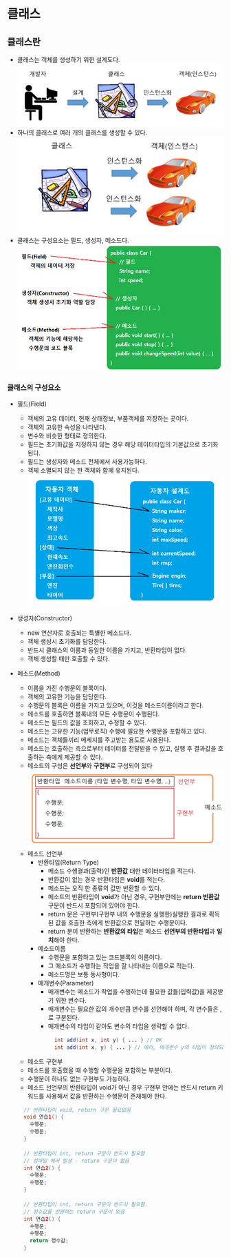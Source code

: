 # 클래스
## 클래스란
- 클래스는 객체를 생성하기 위한 설계도다.
  <kbd>![alt 클래스와 객체](/images/java/classAndInstance.PNG)</kbd>
- 하나의 클래스로 여러 개의 클래스를 생성할 수 있다.
  <kbd>![alt 클래스의 구성요소](/images/java/classAndInstance2.png)</kbd>
- 클래스는 구성요소는 필드, 생성자, 메소드다.
  <kbd>![alt 클래스의 구성요소](/images/java/class1.png)</kbd>

### 클래스의 구성요소
- 필드(Field)
  + 객체의 고유 데이터, 현재 상태정보, 부품객체를 저장하는 곳이다.
  + 객체의 고유한 속성을 나타낸다.
  + 변수와 비슷한 형태로 정의한다.
  + 필드는 초기화값을 지정하지 않는 경우 해당 테이터타입의 기본값으로 초기화된다.
  + 필드는 생성자와 메소드 전체에서 사용가능하다.
  + 객체 소멸되지 않는 한 객체와 함께 유지된다.
  <kbd>![alt 클래스의 필드](/images/java/classField1.png)</kbd>

- 생성자(Constructor)
  + new 연산자로 호출되는 특별한 메소드다.
  + 객체 생성시 초기화를 담당한다.
  + 반드시 클래스의 이름과 동일한 이름을 가지고, 반환타입이 없다.
  + 객체 생성할 때만 호출할 수 있다.
  
- 메소드(Method)
  + 이름을 가진 수행문의 블록이다.
  + 객체의 고유한 기능을 담당한다.
  + 수행문의 블록은 이름을 가지고 있으며, 이것을 메소드이름이라고 한다.
  + 메소드를 호출하면 블록내의 모든 수행문이 수행된다.
  + 메소드는 필드의 값을 조회하고, 수정할 수 있다.
  + 메소드는 고유한 기능(업무로직) 수행에 필요한 수행문을 포함하고 있다.
  + 메소드는 객체들끼리 메세지를 주고받는 용도로 사용된다.
  + 메소드는 호출하는 측으로부터 데이터를 전달받을 수 있고, 실행 후 결과값을 호출하는 측에게 제공할 수 있다.
  + 메소드의 구성은 **선언부**와 **구현부**로 구성되어 있다
  <kbd>![alt 메소드의 구성요소](/images/java/method1.png)</kbd>
  + 메소드 선언부
    * 반환타입(Return Type)
      - 메소드 수행결과(출력)인 **반환값** 대한 데이터타입을 적는다.
      - 반환값이 없는 경우 반환타입은 **void**를 적는다.
      - 메소드는 오직 한 종류의 값만 반환할 수 있다.
      - 메소드의 반환타입이 **void**가 아닌 경우, 구현부안에는 **return 반환값**구문이 반드시 포함되어 있어야 한다.
      - return 문은 구현부(구현부 내의 수행문을 실행한)실행한 결과로 획득된 값을 호출한 측에게 반환값으로 전달하는 수행문이다.
      - return 문이 반환하는 **반환값의 타입**은 메소드 **선언부의 반환타입**과 **일치**해야 한다.
    * 메소드이름
      - 수행문을 포함하고 있는 코드블록의 이름이다.
      - 그 메소드가 수행하는 작업을 잘 나타내는 이름으로 적는다.
      - 메소드명은 보통 동사형이다.
    * 매개변수(Parameter)
      - 매개변수는 메소드가 작업을 수행하는데 필요한 값들(입력값)을 제공받기 위한 변수다.
      - 매개변수는 필요한 값의 개수만큼 변수를 선언해야 하며, 각 변수들은 ,로 구분된다. 
      - 매개변수의 타입이 같아도 변수의 타입을 생략할 수 없다.
        ```java
          int add(int x, int y) { ... } // OK
          int add(int x, y) { ... } // 에러, 매개변수 y의 타입이 정의되지 않았음
        ```
   + 메소드 구현부
    - 메소드를 호출했을 때 수행할 수행문을 포함하는 부분이다.
    - 수행문이 하나도 없는 구현부도 가능하다.
    - 메소드 선언부의 반환타입이 void가 아닌 경우 구현부 안에는 반드시 return 키워드를 사용해서 값을 반환하는 수행문이 존재해야 한다.
    ```java
      // 반환타입이 void, return 구문 필요없음
      void 연습1() {
        수행문;
        수행문;
      }
      
      // 반환타입이 int, return 구문이 반드시 필요함
      // 컴파일 에러 발생 - return 구문이 없음
      int 연습2() {
        수행문;
        수행문;
      }
      
      // 반환타입이 int, return 구문이 반드시 필요함.
      // 정수값을 반환하는 return 구문이 있음
      int 연습2() {
        수행문;
        수행문;
        return 정수값;
      }
    ```
      
  
